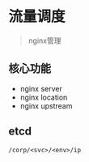 # 流量调度
> nginx管理

## 核心功能

- nginx server
- nginx location
- nginx upstream

## etcd


```text
/corp/<svc>/<env>/ip
```
